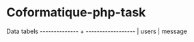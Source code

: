# Coformatique-php-task

Data tabels
 -------------- + ------------------
| users         | message   